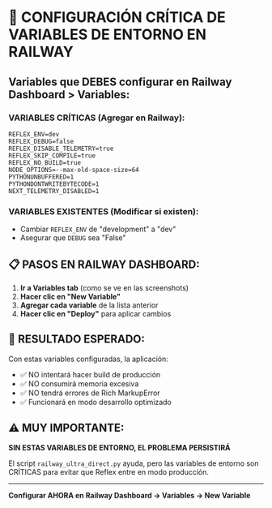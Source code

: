 # 🚨 CONFIGURACIÓN CRÍTICA DE VARIABLES DE ENTORNO EN RAILWAY

## Variables que DEBES configurar en Railway Dashboard > Variables:

### VARIABLES CRÍTICAS (Agregar en Railway):
```
REFLEX_ENV=dev
REFLEX_DEBUG=false
REFLEX_DISABLE_TELEMETRY=true
REFLEX_SKIP_COMPILE=true
REFLEX_NO_BUILD=true
NODE_OPTIONS=--max-old-space-size=64
PYTHONUNBUFFERED=1
PYTHONDONTWRITEBYTECODE=1
NEXT_TELEMETRY_DISABLED=1
```

### VARIABLES EXISTENTES (Modificar si existen):
- Cambiar `REFLEX_ENV` de "development" a "dev" 
- Asegurar que `DEBUG` sea "False"

## 📋 PASOS EN RAILWAY DASHBOARD:

1. **Ir a Variables tab** (como se ve en las screenshots)
2. **Hacer clic en "New Variable"** 
3. **Agregar cada variable** de la lista anterior
4. **Hacer clic en "Deploy"** para aplicar cambios

## 🎯 RESULTADO ESPERADO:

Con estas variables configuradas, la aplicación:
- ✅ NO intentará hacer build de producción
- ✅ NO consumirá memoria excesiva  
- ✅ NO tendrá errores de Rich MarkupError
- ✅ Funcionará en modo desarrollo optimizado

## ⚠️ MUY IMPORTANTE:

**SIN ESTAS VARIABLES DE ENTORNO, EL PROBLEMA PERSISTIRÁ**

El script `railway_ultra_direct.py` ayuda, pero las variables de entorno son CRÍTICAS para evitar que Reflex entre en modo producción.

---

**Configurar AHORA en Railway Dashboard → Variables → New Variable**
